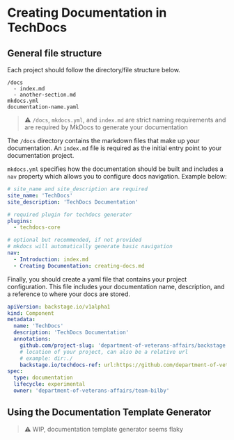 # Creating Documentation in TechDocs

## General file structure

Each project should follow the directory/file structure below.

```
/docs
  - index.md
  - another-section.md
mkdocs.yml
documentation-name.yaml
```

> :warning: `/docs`, `mkdocs.yml`, and `index.md` are strict naming requirements and are required by MkDocs to generate your documentation

The `/docs` directory contains the markdown files that make up your documentation. An `index.md` file is required as the initial entry point to your documentation project.

`mkdocs.yml` specifies how the documentation should be built and includes a `nav` property which allows you to configure docs navigation. Example below:

```yaml
# site_name and site_description are required
site_name: 'TechDocs'
site_description: 'TechDocs Documentation'

# required plugin for techdocs generator
plugins:
  - techdocs-core

# optional but recommended, if not provided
# mkdocs will automatically generate basic navigation
nav:
  - Introduction: index.md
  - Creating Documentation: creating-docs.md
```

Finally, you should create a yaml file that contains your project configuration. This file includes your documentation name, description, and a reference to where your docs are stored.

```yaml
apiVersion: backstage.io/v1alpha1
kind: Component
metadata:
  name: 'TechDocs'
  description: 'TechDocs Documentation'
  annotations:
    github.com/project-slug: 'department-of-veterans-affairs/backstage'
    # location of your project, can also be a relative url
    # example: dir:./
    backstage.io/techdocs-ref: url:https://github.com/department-of-veterans-affairs/backstage/blob/master/documentation/techdocs
spec:
  type: documentation
  lifecycle: experimental
  owner: 'department-of-veterans-affairs/team-bilby'
```

## Using the Documentation Template Generator

> :warning: WIP, documentation template generator seems flaky
